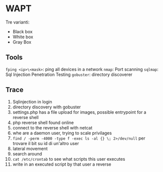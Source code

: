 # WAPT
Tre varianti:
- Black box
- White box
- Gray Box

## Tools
`fping <ip>\<mask>`: ping all devices in a network
`nmap`: Port scanning
`sqlmap`: Sql Injection Penetration Testing
`gobuster`: directory discoverer

## Trace
1. Sqlinjection in login
2. directory discovery with gobuster
3. settings.php has a file upload for images, possible entrypoint for a reverse shell
4. php reverse shell found online
5. connect to the reverse shell with netcat
6. whe are a daemon user, trying to scale privilages
7. `find / -perm -4000 -type f -exec ls -al {} \; 2>/dev/null` per trovare il bit su id di un'altro user
8. lateral movement
9. search around
10. `cat /etc/crontab` to see what scripts this user executes
11. write in an executed script by that user a reverse